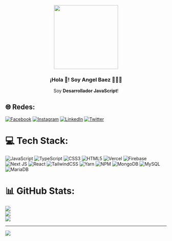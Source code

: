 <p align="center" width="300">
   <img align="center" width="200" src="https://avatars.githubusercontent.com/u/112448750?v=4" />
   
   <h3 align="center">¡Hola 👋! Soy Angel Baez 👨🏻‍💻</h3>
</p>
<p align="center">Soy <strong>Desarrollador JavaScript</strong>!</p>

## 🌐 Redes:
[![Facebook](https://img.shields.io/badge/Facebook-%231877F2.svg?logo=Facebook&logoColor=white)](https://facebook.com/https://www.facebook.com/profile.php?id=100089372589252) [![Instagram](https://img.shields.io/badge/Instagram-%23E4405F.svg?logo=Instagram&logoColor=white)](https://instagram.com/https://www.instagram.com/baezdev/) [![LinkedIn](https://img.shields.io/badge/LinkedIn-%230077B5.svg?logo=linkedin&logoColor=white)](https://linkedin.com/in/https://www.linkedin.com/in/angel-baez-52a85724b/) [![Twitter](https://img.shields.io/badge/Twitter-%231DA1F2.svg?logo=Twitter&logoColor=white)](https://twitter.com/https://twitter.com/baez_dev) 

# 💻 Tech Stack:
![JavaScript](https://img.shields.io/badge/javascript-%23323330.svg?style=for-the-badge&logo=javascript&logoColor=%23F7DF1E) ![TypeScript](https://img.shields.io/badge/typescript-%23007ACC.svg?style=for-the-badge&logo=typescript&logoColor=white) ![CSS3](https://img.shields.io/badge/css3-%231572B6.svg?style=for-the-badge&logo=css3&logoColor=white) ![HTML5](https://img.shields.io/badge/html5-%23E34F26.svg?style=for-the-badge&logo=html5&logoColor=white) ![Vercel](https://img.shields.io/badge/vercel-%23000000.svg?style=for-the-badge&logo=vercel&logoColor=white) ![Firebase](https://img.shields.io/badge/firebase-%23039BE5.svg?style=for-the-badge&logo=firebase) ![Next JS](https://img.shields.io/badge/Next-black?style=for-the-badge&logo=next.js&logoColor=white) ![React](https://img.shields.io/badge/react-%2320232a.svg?style=for-the-badge&logo=react&logoColor=%2361DAFB) ![TailwindCSS](https://img.shields.io/badge/tailwindcss-%2338B2AC.svg?style=for-the-badge&logo=tailwind-css&logoColor=white) ![Yarn](https://img.shields.io/badge/yarn-%232C8EBB.svg?style=for-the-badge&logo=yarn&logoColor=white) ![NPM](https://img.shields.io/badge/NPM-%23000000.svg?style=for-the-badge&logo=npm&logoColor=white) ![MongoDB](https://img.shields.io/badge/MongoDB-%234ea94b.svg?style=for-the-badge&logo=mongodb&logoColor=white) ![MySQL](https://img.shields.io/badge/mysql-%2300f.svg?style=for-the-badge&logo=mysql&logoColor=white) ![MariaDB](https://img.shields.io/badge/MariaDB-003545?style=for-the-badge&logo=mariadb&logoColor=white)
# 📊 GitHub Stats:
![](https://github-readme-stats.vercel.app/api?username=baezdev&theme=dracula&hide_border=false&include_all_commits=true&count_private=false)<br/>
![](https://github-readme-streak-stats.herokuapp.com/?user=baezdev&theme=dracula&hide_border=false)<br/>
![](https://github-readme-stats.vercel.app/api/top-langs/?username=baezdev&theme=dracula&hide_border=false&include_all_commits=true&count_private=false&layout=compact)

---
[![](https://visitcount.itsvg.in/api?id=baezdev&icon=2&color=11)](https://visitcount.itsvg.in)

<!-- Proudly created with GPRM ( https://gprm.itsvg.in ) -->
